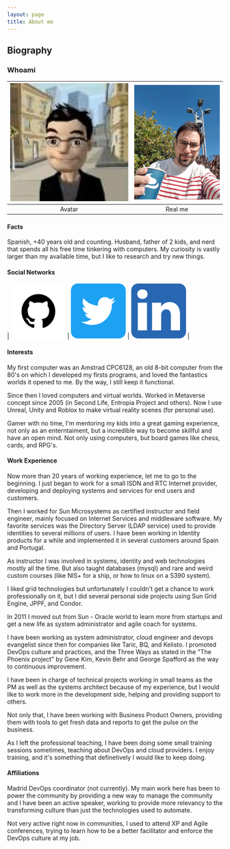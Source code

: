 ```yaml
---
layout: page
title: About me
---
```


## Biography

### Whoami

| ![Avatar de Jorge Moratilla](/assets/img/jmoratilla.jpg) | ![Foto de Jorge Moratilla](/assets/img/20190327_162655.jpg) |
| :---:  | :-----: |
| Avatar | Real me |

#### Facts

Spanish, +40 years old and counting.  Husband, father of 2 kids, and nerd that
 spends all his free time tinkering with computers.  My curiosity is vastly
 larger than my available time, but I like to research and try new things.

#### Social Networks

| [![Github](/assets/img/github.png)](https://github.com/jmoratilla) | [![Twitter](/assets/img/twitter.png)](https://twitter.com/jmoratilla) | [![LinkedIn](/assets/img/linkedin.webp)](https://linkedin.com/in/moratilla/) |

#### Interests

My first computer was an Amstrad CPC6128, an old 8-bit computer from the 80's
 on which I developed my firsts programs, and loved the fantastics worlds it
 opened to me.  By the way, I still keep it functional.

Since then I loved computers and virtual worlds.  Worked in Metaverse concept
 since 2005 (in Second Life, Entropia Project and others).  Now I use Unreal,
 Unity and Roblox to make virtual reality scenes (for personal use).

Gamer with no time, I'm mentoring my kids into a great gaming experience, not
 only as an enterntaiment, but a incredible way to become skillful and have an
 open mind.  Not only using computers, but board games like chess, cards, and
 RPG's.

#### Work Experience

Now more than 20 years of working experience, let me to go to the beginning.
  I just began to work for a small ISDN and RTC Internet provider, developing 
 and deploying systems and services for end users and customers.

Then I worked for Sun Microsystems as certified instructor and field engineer,
 mainly focused on Internet Services and middleware software.  My favorite
 services was the Directory Server (LDAP service) used to provide identities
 to several millions of users.  I have been working in Identity products for
 a while and implemented it in several customers around Spain and Portugal.

As instructor I was involved in systems, identity and web technologies mostly
 all the time.  But also taught databases (mysql) and rare and weird custom
 courses (like NIS+ for a ship, or how to linux on a S390 system).

I liked grid technologies but unfortunately I couldn't get a chance to work
 professionally on it, but I did several personal side projects using Sun Grid
 Engine, JPPF, and Condor.

In 2011 I moved out from Sun - Oracle world to learn more from startups and
 get a new life as system administrator and agile coach for systems.

I have been working as system administrator, cloud engineer and devops
 evangelist since then for companies like Taric, BQ, and Kelisto.  I promoted
 DevOps culture and practices, and the Three Ways as stated in the "The Phoenix
 project" by Gene Kim, Kevin Behr and George Spafford as the way to continuous
 improvement.

I have been in charge of technical projects working in small teams as the PM as
 well as the systems architect because of my experience, but I would like to
 work more in the development side, helping and providing support to others.

Not only that, I have been working with Business Product Owners, providing them
 with tools to get fresh data and reports to get the pulse on the business.  

As I left the professional teaching, I have been doing some small training
 sessions sometimes, teaching about DevOps and cloud providers.  I enjoy
 training, and it's something that definetively I would like to keep doing.

#### Affiliations

Madrid DevOps coordinator (not currently).  My main work here has been to power
 the community by providing a new way to manage the community and I have been an
 active speaker, working to provide more relevancy to the transforming culture
 than just the technologies used to automate.

Not very active right now in communities, I used to attend XP and Agile conferences, 
 trying to learn how to be a better facilitator and enforce the DevOps culture at
 my job.

